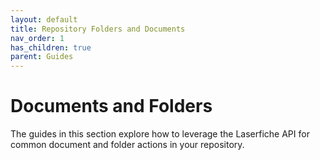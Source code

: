 ```yaml
---
layout: default
title: Repository Folders and Documents
nav_order: 1
has_children: true
parent: Guides
---
```


<!--© 2024 Laserfiche.
See LICENSE-DOCUMENTATION and LICENSE-CODE in the project root for license information.-->

# Documents and Folders

The guides in this section explore how to leverage the Laserfiche API for common document and folder actions in your repository.